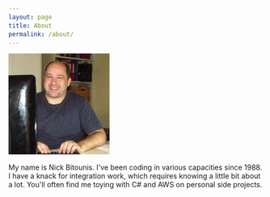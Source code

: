 ```yaml
---
layout: page
title: About
permalink: /about/
---
```


![](/assets/imgs/nb.jpg)

My name is Nick Bitounis. I've been coding in various capacities since 1988. I have a knack for integration work, which requires knowing a little bit about a lot. You'll often find me toying with C# and AWS on personal side projects.
